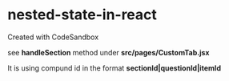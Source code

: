 # nested-state-in-react
Created with CodeSandbox


see <b>handleSection</b> method under <b>src/pages/CustomTab.jsx</b>

It is using compund id in the format <b>sectionId|questionId|itemId</b>
